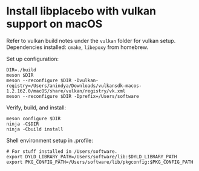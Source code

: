 # Install libplacebo with vulkan support on macOS
Refer to vulkan build notes under the `vulkan` folder for vulkan setup.
Dependencies installed: `cmake`, `libepoxy` from homebrew.

Set up configuration:
```
DIR=./build
meson $DIR
meson --reconfigure $DIR -Dvulkan-registry=/Users/anindya/Downloads/vulkansdk-macos-1.2.162.0/macOS/share/vulkan/registry/vk.xml
meson --reconfigure $DIR -Dprefix=/Users/software
```

Verify, build, and install:
```
meson configure $DIR
ninja -C$DIR
ninja -Cbuild install
```

Shell environment setup in .profile:
```
# For stuff installed in /Users/software.
export DYLD_LIBRARY_PATH=/Users/software/lib:$DYLD_LIBRARY_PATH
export PKG_CONFIG_PATH=/Users/software/lib/pkgconfig:$PKG_CONFIG_PATH
```
